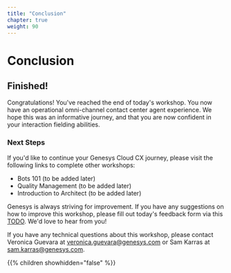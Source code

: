 ```yaml
---
title: "Conclusion"
chapter: true
weight: 90
---
```

# Conclusion

## Finished!

Congratulations! You've reached the end of today's workshop. You now have an operational omni-channel contact center agent experience. We hope this was an informative journey, and that you are now confident in your interaction fielding abilities.  

### Next Steps
If you'd like to continue your Genesys Cloud CX journey, please visit the following links to complete other workshops:

* Bots 101 (to be added later)
* Quality Management (to be added later)
* Introduction to Architect (to be added later)

Genesys is always striving for improvement. If you have any suggestions on how to improve this workshop, please fill out today's feedback form via this [TODO](TODO). We'd love to hear from you!

If you have any technical questions about this workshop, please contact Veronica Guevara at veronica.guevara@genesys.com or Sam Karras at sam.karras@genesys.com.

{{% children showhidden="false" %}}
